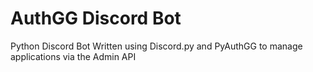 # AuthGG Discord Bot
Python Discord Bot Written using Discord.py and PyAuthGG to manage applications via the Admin API
